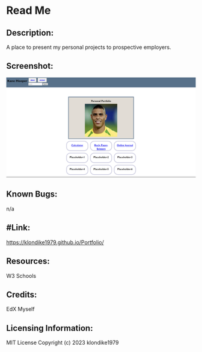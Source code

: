 # Read Me

## Description:
A place to present my personal projects to prospective employers.

## Screenshot:
[]("Screenshot")
 ![Screenshot](./progress%20screenshots/Screenshot%202023-11-28%20134750.png)

## Known Bugs:
n/a

## #Link:
https://klondike1979.github.io/Portfolio/

## Resources:
W3 Schools

## Credits:
EdX
Myself

## Licensing Information:
MIT License
Copyright (c) 2023 klondike1979